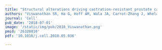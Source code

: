 ```yaml
---
title: "Structural alterations driving castration-resistant prostate cancer revealed by linked-read genome sequencing"
authors: "Viswanathan SR, Ha G, Hoff AM, Wala JA, Carrot-Zhang J, Whelan, CW, Haradhvala NJ, Freeman SS, Reed SC, Rhoades J, Polak P, Cipicchio M, **Wankowicz SA**, Wong A, Kamath T, Zheng Z, Gydush GJ, Rotem D, Love CJ, Getz G, Gabriel S, Zhang C, Dehm SM, Nelson PS, Van Allen EM, Choudhury A, Adalsteinsson VA, Beroukhim R, Taplin ME, Meyerson M."
journal: 'Cell'
pub_date: '2018-07-01'
image: '/static/img/pub/2018_Viswanathan.png'
pmid: '26320810'
pdf: '10.1016/j.cell.2018.05.036'

---
```

